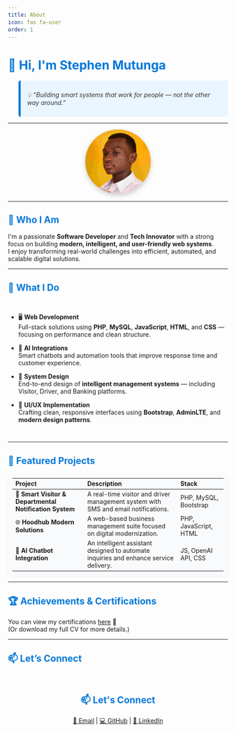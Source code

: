 ```yaml
---
title: About
icon: fas fa-user
order: 1
---
```


# 👋 Hi, I'm **Stephen Mutunga**

> 💡 *“Building smart systems that work for people — not the other way around.”*

---

<div align="center">
  <img src="/assets/img/profile.jpg" alt="Stephen Mutunga" width="150" style="border-radius: 50%; box-shadow: 0 4px 12px rgba(0,0,0,0.2);" />
</div>

---

## 🎯 **Who I Am**
I'm a passionate **Software Developer** and **Tech Innovator** with a strong focus on building **modern, intelligent, and user-friendly web systems**.  
I enjoy transforming real-world challenges into efficient, automated, and scalable digital solutions.

---

## 💼 **What I Do**

<div style="display: flex; flex-wrap: wrap; gap: 1rem;">

- 🖥️ **Web Development**  
  Full-stack solutions using **PHP**, **MySQL**, **JavaScript**, **HTML**, and **CSS** — focusing on performance and clean structure.  

- 🤖 **AI Integrations**  
  Smart chatbots and automation tools that improve response time and customer experience.  

- 🧩 **System Design**  
  End-to-end design of **intelligent management systems** — including Visitor, Driver, and Banking platforms.  

- 🎨 **UI/UX Implementation**  
  Crafting clean, responsive interfaces using **Bootstrap**, **AdminLTE**, and **modern design patterns**.  

</div>

---

## 🚀 **Featured Projects**

| Project | Description | Stack |
|:--------|:-------------|:------|
| 🧠 **Smart Visitor & Departmental Notification System** | A real-time visitor and driver management system with SMS and email notifications. | PHP, MySQL, Bootstrap |
| 🌐 **Hoodhub Modern Solutions** | A web-based business management suite focused on digital modernization. | PHP, JavaScript, HTML |
| 🤖 **AI Chatbot Integration** | An intelligent assistant designed to automate inquiries and enhance service delivery. | JS, OpenAI API, CSS |

---

## 🏆 **Achievements & Certifications**
You can view my certifications [here](/cv/#certifications) 📜  
(Or download my full CV for more details.)

---

## 📫 **Let’s Connect**

<div align="center">

<div align="center" style="margin-top: 60px;">
  <h2>📫 Let's Connect</h2>
  <p>
    <a href="mailto:stevemuiwa736@gmail.com">📧 Email</a> |
    <a href="https://github.com/Stephen3779" target="_blank">💻 GitHub</a> |
    <a href="https://linkedin.com/in/stephenmutunga" target="_blank">🔗 LinkedIn</a>
  </p>
</div>


<style>
h1, h2, h3 {
  color: #0078d7;
}
table {
  background: #f9fafc;
  border-radius: 10px;
  padding: 10px;
  box-shadow: 0 2px 6px rgba(0,0,0,0.05);
}
blockquote {
  background: #e9f5ff;
  border-left: 5px solid #0078d7;
  padding: 10px 15px;
  border-radius: 5px;
  color: #333;
  font-style: italic;
}
</style>
